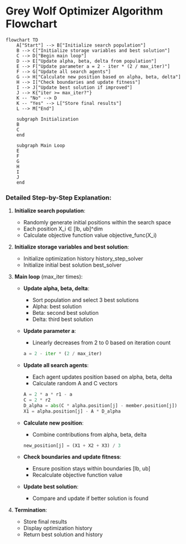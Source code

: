 # Grey Wolf Optimizer Algorithm Flowchart

```mermaid
flowchart TD
    A["Start"] --> B["Initialize search population"]
    B --> C["Initialize storage variables and best solution"]
    C --> D["Begin main loop"]
    D --> E["Update alpha, beta, delta from population"]
    E --> F["Update parameter a = 2 - iter * (2 / max_iter)"]
    F --> G["Update all search agents"]
    G --> H["Calculate new position based on alpha, beta, delta"]
    H --> I["Check boundaries and update fitness"]
    I --> J["Update best solution if improved"]
    J --> K{"iter >= max_iter?"}
    K -- "No" --> D
    K -- "Yes" --> L["Store final results"]
    L --> M["End"]
    
    subgraph Initialization
    B
    C
    end
    
    subgraph Main Loop
    E
    F
    G
    H
    I
    J
    end
```

### Detailed Step-by-Step Explanation:

1. **Initialize search population**:
   - Randomly generate initial positions within the search space
   - Each position X_i ∈ [lb, ub]^dim
   - Calculate objective function value objective_func(X_i)

2. **Initialize storage variables and best solution**:
   - Initialize optimization history history_step_solver
   - Initialize initial best solution best_solver

3. **Main loop** (max_iter times):
   - **Update alpha, beta, delta**:
     * Sort population and select 3 best solutions
     * Alpha: best solution
     * Beta: second best solution
     * Delta: third best solution

   - **Update parameter a**:
     * Linearly decreases from 2 to 0 based on iteration count
     ```python
     a = 2 - iter * (2 / max_iter)
     ```

   - **Update all search agents**:
     * Each agent updates position based on alpha, beta, delta
     * Calculate random A and C vectors
     ```python
     A = 2 * a * r1 - a
     C = 2 * r2
     D_alpha = abs(C * alpha.position[j] - member.position[j])
     X1 = alpha.position[j] - A * D_alpha
     ```

   - **Calculate new position**:
     * Combine contributions from alpha, beta, delta
     ```python
     new_position[j] = (X1 + X2 + X3) / 3
     ```

   - **Check boundaries and update fitness**:
     * Ensure position stays within boundaries [lb, ub]
     * Recalculate objective function value

   - **Update best solution**:
     * Compare and update if better solution is found

4. **Termination**:
   - Store final results
   - Display optimization history
   - Return best solution and history